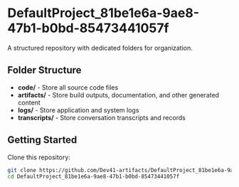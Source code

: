 # DefaultProject_81be1e6a-9ae8-47b1-b0bd-85473441057f
A structured repository with dedicated folders for organization.

## Folder Structure

- **code/** - Store all source code files
- **artifacts/** - Store build outputs, documentation, and other generated content
- **logs/** - Store application and system logs
- **transcripts/** - Store conversation transcripts and records

## Getting Started

Clone this repository:
```bash
git clone https://github.com/Dev41-artifacts/DefaultProject_81be1e6a-9ae8-47b1-b0bd-85473441057f
cd DefaultProject_81be1e6a-9ae8-47b1-b0bd-85473441057f
```

